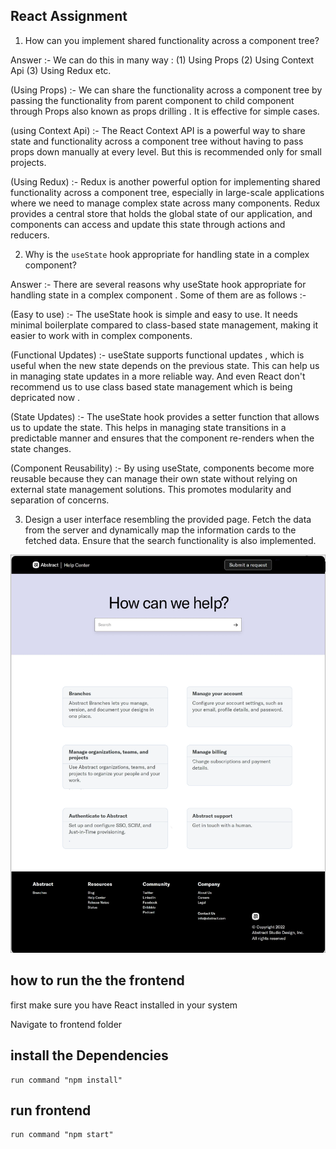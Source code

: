## React Assignment

1. How can you implement shared functionality across a component tree?

Answer :- We can do this in many way : (1) Using Props (2) Using Context Api (3) Using Redux etc.

(Using Props) :- We can share the functionality across a component tree by passing the functionality from parent component to child component 
                 through Props also known as props drilling . It is effective for simple cases.

(using Context Api) :- The React Context API is a powerful way to share state and functionality across a component tree without having to pass 
                       props down manually at every level. But this is recommended only for small projects.

(Using Redux) :- Redux is another powerful option for implementing shared functionality across a component tree, especially in large-scale 
                 applications where we need to manage complex state across many components. Redux provides a central store that holds the global 
                 state of our application, and components can access and update this state through actions and reducers.

2. Why is the `useState` hook appropriate for handling state in a complex component?

Answer :- There are several reasons why useState hook appropriate for handling state in a complex component . Some of them are as follows :-

(Easy to use) :- The useState hook is simple and easy to use. It needs minimal boilerplate compared to class-based state management, making it 
                 easier to work with in complex components.

(Functional Updates) :- useState supports functional updates , which is useful when the new state depends on the previous state. This can help 
                        us in managing state updates in a more reliable way. And even React don't recommend us to use class based state management
                        which is being depricated now .

(State Updates) :- The useState hook provides a setter function that allows us to update the state. This helps in managing state transitions in a 
                   predictable manner and ensures that the component re-renders when the state changes.

(Component Reusability) :- By using useState, components become more reusable because they can manage their own state without relying on external state 
                           management solutions. This promotes modularity and separation of concerns.


3. Design a user interface resembling the provided page. Fetch the data from the server and dynamically map the information cards to the fetched data. Ensure that the search functionality is also implemented.

![Logo](UI-Screen-1.png)


## how to run the the frontend

 first make sure you have React installed in your system

 Navigate to frontend folder
 ## install the Dependencies
    run command "npm install"
 ## run frontend
    run command "npm start"
